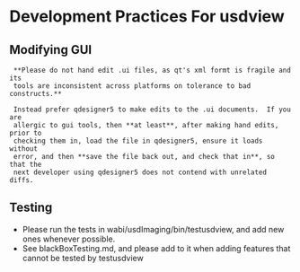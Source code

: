 # Development Practices For usdview

## Modifying GUI

     **Please do not hand edit .ui files, as qt's xml formt is fragile and its
     tools are inconsistent across platforms on tolerance to bad constructs.**

     Instead prefer qdesigner5 to make edits to the .ui documents.  If you are
     allergic to gui tools, then **at least**, after making hand edits, prior to
     checking them in, load the file in qdesigner5, ensure it loads without
     error, and then **save the file back out, and check that in**, so that the
     next developer using qdesigner5 does not contend with unrelated diffs.



## Testing

- Please run the tests in wabi/usdImaging/bin/testusdview, and add new ones
  whenever possible.
- See blackBoxTesting.md, and please add to it when adding features that
  cannot be tested by testusdview
